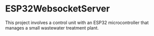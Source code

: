 # ESP32WebsocketServer
This project involves a control unit with an ESP32 microcontroller that manages a small wastewater treatment plant.
